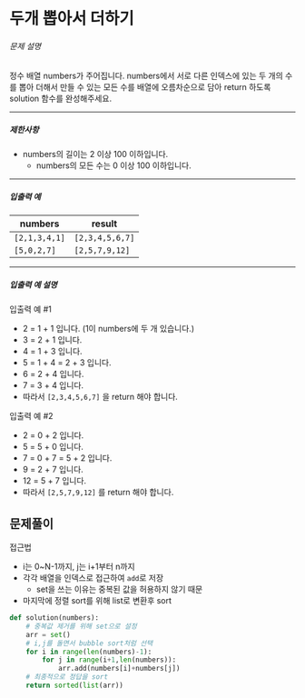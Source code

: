 # 두개 뽑아서 더하기

###### 문제 설명

정수 배열 numbers가 주어집니다. numbers에서 서로 다른 인덱스에 있는 두 개의 수를 뽑아 더해서 만들 수 있는 모든 수를 배열에 오름차순으로 담아 return 하도록 solution 함수를 완성해주세요.

------

##### 제한사항

- numbers의 길이는 2 이상 100 이하입니다.
  - numbers의 모든 수는 0 이상 100 이하입니다.

------

##### 입출력 예

| numbers       | result          |
| ------------- | --------------- |
| `[2,1,3,4,1]` | `[2,3,4,5,6,7]` |
| `[5,0,2,7]`   | `[2,5,7,9,12]`  |

------

##### 입출력 예 설명

입출력 예 #1

- 2 = 1 + 1 입니다. (1이 numbers에 두 개 있습니다.)
- 3 = 2 + 1 입니다.
- 4 = 1 + 3 입니다.
- 5 = 1 + 4 = 2 + 3 입니다.
- 6 = 2 + 4 입니다.
- 7 = 3 + 4 입니다.
- 따라서 `[2,3,4,5,6,7]` 을 return 해야 합니다.

입출력 예 #2

- 2 = 0 + 2 입니다.
- 5 = 5 + 0 입니다.
- 7 = 0 + 7 = 5 + 2 입니다.
- 9 = 2 + 7 입니다.
- 12 = 5 + 7 입니다.
- 따라서 `[2,5,7,9,12]` 를 return 해야 합니다.

## 문제풀이 

접근법

* i는 0~N-1까지, j는 i+1부터 n까지
* 각각 배열을 인덱스로 접근하여 `add`로 저장
  * set을 쓰는 이유는 중복된 값을 허용하지 않기 때문
* 마지막에 정렬 sort를 위해 list로 변환후 sort

```python
def solution(numbers):
    # 중복값 제거를 위해 set으로 설정
    arr = set()
    # i,j를 돌면서 bubble sort처럼 선택
    for i in range(len(numbers)-1):
        for j in range(i+1,len(numbers)):
            arr.add(numbers[i]+numbers[j])
    # 최종적으로 정답을 sort
    return sorted(list(arr))
```

